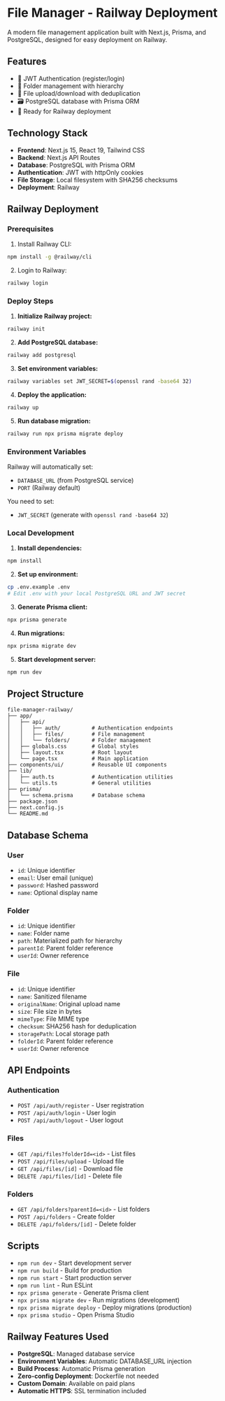 # File Manager - Railway Deployment

A modern file management application built with Next.js, Prisma, and PostgreSQL, designed for easy deployment on Railway.

## Features

- 🔐 JWT Authentication (register/login)
- 📁 Folder management with hierarchy
- 📄 File upload/download with deduplication
- 🗃️ PostgreSQL database with Prisma ORM
- 🚀 Ready for Railway deployment

## Technology Stack

- **Frontend**: Next.js 15, React 19, Tailwind CSS
- **Backend**: Next.js API Routes
- **Database**: PostgreSQL with Prisma ORM
- **Authentication**: JWT with httpOnly cookies
- **File Storage**: Local filesystem with SHA256 checksums
- **Deployment**: Railway

## Railway Deployment

### Prerequisites

1. Install Railway CLI:
```bash
npm install -g @railway/cli
```

2. Login to Railway:
```bash
railway login
```

### Deploy Steps

1. **Initialize Railway project:**
```bash
railway init
```

2. **Add PostgreSQL database:**
```bash
railway add postgresql
```

3. **Set environment variables:**
```bash
railway variables set JWT_SECRET=$(openssl rand -base64 32)
```

4. **Deploy the application:**
```bash
railway up
```

5. **Run database migration:**
```bash
railway run npx prisma migrate deploy
```

### Environment Variables

Railway will automatically set:
- `DATABASE_URL` (from PostgreSQL service)
- `PORT` (Railway default)

You need to set:
- `JWT_SECRET` (generate with `openssl rand -base64 32`)

### Local Development

1. **Install dependencies:**
```bash
npm install
```

2. **Set up environment:**
```bash
cp .env.example .env
# Edit .env with your local PostgreSQL URL and JWT secret
```

3. **Generate Prisma client:**
```bash
npx prisma generate
```

4. **Run migrations:**
```bash
npx prisma migrate dev
```

5. **Start development server:**
```bash
npm run dev
```

## Project Structure

```
file-manager-railway/
├── app/
│   ├── api/
│   │   ├── auth/          # Authentication endpoints
│   │   ├── files/         # File management
│   │   └── folders/       # Folder management
│   ├── globals.css        # Global styles
│   ├── layout.tsx         # Root layout
│   └── page.tsx           # Main application
├── components/ui/         # Reusable UI components
├── lib/
│   ├── auth.ts            # Authentication utilities
│   └── utils.ts           # General utilities
├── prisma/
│   └── schema.prisma      # Database schema
├── package.json
├── next.config.js
└── README.md
```

## Database Schema

### User
- `id`: Unique identifier
- `email`: User email (unique)
- `password`: Hashed password
- `name`: Optional display name

### Folder
- `id`: Unique identifier
- `name`: Folder name
- `path`: Materialized path for hierarchy
- `parentId`: Parent folder reference
- `userId`: Owner reference

### File
- `id`: Unique identifier
- `name`: Sanitized filename
- `originalName`: Original upload name
- `size`: File size in bytes
- `mimeType`: File MIME type
- `checksum`: SHA256 hash for deduplication
- `storagePath`: Local storage path
- `folderId`: Parent folder reference
- `userId`: Owner reference

## API Endpoints

### Authentication
- `POST /api/auth/register` - User registration
- `POST /api/auth/login` - User login
- `POST /api/auth/logout` - User logout

### Files
- `GET /api/files?folderId=<id>` - List files
- `POST /api/files/upload` - Upload file
- `GET /api/files/[id]` - Download file
- `DELETE /api/files/[id]` - Delete file

### Folders
- `GET /api/folders?parentId=<id>` - List folders
- `POST /api/folders` - Create folder
- `DELETE /api/folders/[id]` - Delete folder

## Scripts

- `npm run dev` - Start development server
- `npm run build` - Build for production
- `npm run start` - Start production server
- `npm run lint` - Run ESLint
- `npx prisma generate` - Generate Prisma client
- `npx prisma migrate dev` - Run migrations (development)
- `npx prisma migrate deploy` - Deploy migrations (production)
- `npx prisma studio` - Open Prisma Studio

## Railway Features Used

- **PostgreSQL**: Managed database service
- **Environment Variables**: Automatic DATABASE_URL injection
- **Build Process**: Automatic Prisma generation
- **Zero-config Deployment**: Dockerfile not needed
- **Custom Domain**: Available on paid plans
- **Automatic HTTPS**: SSL termination included